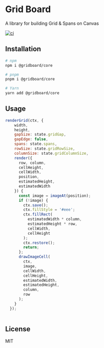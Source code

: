 
# Grid Board

A library for building Grid & Spans on Canvas

[![ci](https://github.com/seanghay/gridboard/actions/workflows/ci.yml/badge.svg)](https://github.com/seanghay/gridboard/actions/workflows/ci.yml)


## Installation

```sh
# npm
npm i @gridboard/core

# pnpm
pnpm i @gridboard/core

# Yarn
yarn add @gridboard/core
```


## Usage

```js
renderGrid(ctx, {
    width,
    height,
    gapSize: state.gridGap,
    gapEdge: false,
    spans: state.spans,
    rowSize: state.gridRowSize,
    columnSize: state.gridColumnSize,
    render({
      row, column,
      cellHeight,
      cellWidth,
      position,
      estimatedHeight,
      estimatedWidth
    }) {
      const image = imageAt(position);
      if (!image) {
        ctx.save();
        ctx.fillStyle = '#eee';
        ctx.fillRect(
          estimatedWidth * column,
          estimatedHeight * row,
          cellWidth,
          cellHeight
        );
        ctx.restore();
        return;
      };
      drawImageCell(
        ctx,
        image,
        cellWidth,
        cellHeight,
        estimatedWidth,
        estimatedHeight,
        column,
        row
      );
    }
  });
  
  ```



## License

MIT
